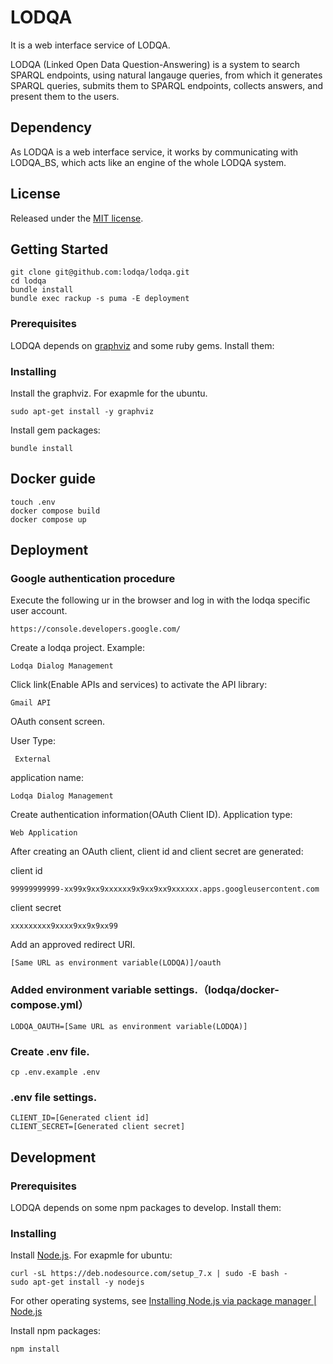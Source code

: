 LODQA
=============
It is a web interface service of LODQA.

LODQA (Linked Open Data Question-Answering) is a system to search SPARQL endpoints, using natural langauge queries, from which it generates SPARQL queries, submits them to SPARQL endpoints, collects answers, and present them to the users.


Dependency
----------
As LODQA is a web interface service, it works by communicating with LODQA_BS, which acts like an engine of the whole LODQA system.


License
-------
Released under the [MIT license](http://opensource.org/licenses/MIT).

## Getting Started

```
git clone git@github.com:lodqa/lodqa.git
cd lodqa
bundle install
bundle exec rackup -s puma -E deployment
```

### Prerequisites

LODQA depends on [graphviz](http://www.graphviz.org/) and some ruby gems.
Install them:

### Installing

Install the graphviz.
For exapmle for the ubuntu.

```
sudo apt-get install -y graphviz
```

Install gem packages:

```
bundle install
```

## Docker guide

```
touch .env
docker compose build
docker compose up
```

## Deployment

### Google authentication procedure

Execute the following ur in the browser and log in with the lodqa specific user account.
```
https://console.developers.google.com/
```

Create a lodqa project.
Example:
```
Lodqa Dialog Management
```

Click link(Enable APIs and services) to activate the API library:
 ```
 Gmail API
 ```

OAuth consent screen.

User Type:
```
 External
```
application name:
```
Lodqa Dialog Management
```

Create authentication information(OAuth Client ID).
Application type:
```
Web Application
```
After creating an OAuth client, client id and client secret are generated:

client id
```
99999999999-xx99x9xx9xxxxxx9x9xx9xx9xxxxxx.apps.googleusercontent.com
```
client secret
```
xxxxxxxxx9xxxx9xx9x9xx99
```

Add an approved redirect URI.
```
[Same URL as environment variable(LODQA)]/oauth
```

### Added environment variable settings.（lodqa/docker-compose.yml）
```
LODQA_OAUTH=[Same URL as environment variable(LODQA)]
```

### Create .env file.
```
cp .env.example .env
```

### .env file settings.
```
CLIENT_ID=[Generated client id]
CLIENT_SECRET=[Generated client secret]
```

## Development

### Prerequisites

LODQA depends on some npm packages to develop.
Install them:

### Installing
Install [Node.js](https://nodejs.org). For exapmle for ubuntu:

```
curl -sL https://deb.nodesource.com/setup_7.x | sudo -E bash -
sudo apt-get install -y nodejs
```

For other operating systems, see [Installing Node.js via package manager | Node.js](https://nodejs.org/en/download/package-manager/#debian-and-ubuntu-based-linux-distributions)

Install npm packages:

```
npm install
```
